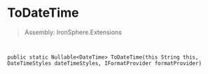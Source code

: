 ﻿

# ToDateTime

> Assembly: IronSphere.Extensions



```


public static Nullable<DateTime> ToDateTime(this String this, DateTimeStyles dateTimeStyles, IFormatProvider formatProvider)
```